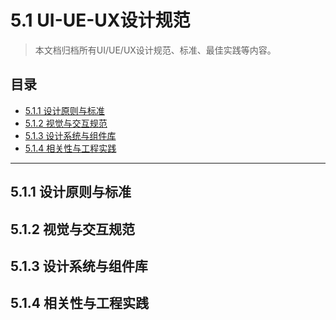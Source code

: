 # 5.1 UI-UE-UX设计规范

> 本文档归档所有UI/UE/UX设计规范、标准、最佳实践等内容。

## 目录

- [5.1.1 设计原则与标准](#511-设计原则与标准)
- [5.1.2 视觉与交互规范](#512-视觉与交互规范)
- [5.1.3 设计系统与组件库](#513-设计系统与组件库)
- [5.1.4 相关性与工程实践](#514-相关性与工程实践)

---

## 5.1.1 设计原则与标准

## 5.1.2 视觉与交互规范

## 5.1.3 设计系统与组件库

## 5.1.4 相关性与工程实践 